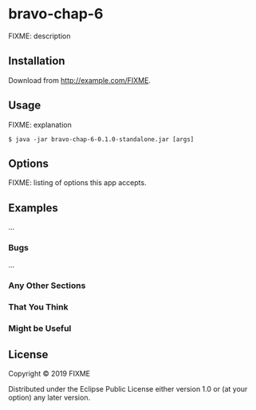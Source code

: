 # bravo-chap-6

FIXME: description

## Installation

Download from http://example.com/FIXME.

## Usage

FIXME: explanation

    $ java -jar bravo-chap-6-0.1.0-standalone.jar [args]

## Options

FIXME: listing of options this app accepts.

## Examples

...

### Bugs

...

### Any Other Sections
### That You Think
### Might be Useful

## License

Copyright © 2019 FIXME

Distributed under the Eclipse Public License either version 1.0 or (at
your option) any later version.
